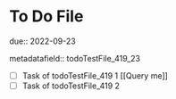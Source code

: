 # To Do File

due:: 2022-09-23

metadatafield:: todoTestFile_419\_23

- [ ] Task of todoTestFile_419 1 [[Query me]]
- [ ] Task of todoTestFile_419 2
